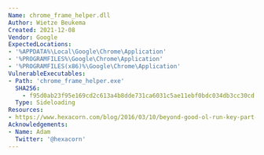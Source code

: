 ```yaml
---
Name: chrome_frame_helper.dll
Author: Wietze Beukema
Created: 2021-12-08
Vendor: Google
ExpectedLocations:
- '%APPDATA%\Local\Google\Chrome\Application'
- '%PROGRAMFILES%\Google\Chrome\Application'
- '%PROGRAMFILES(x86)%\Google\Chrome\Application'
VulnerableExecutables:
- Path: 'chrome_frame_helper.exe'
  SHA256: 
    - f95d0ab23f95e169cd2c613a4b8dde731ca6031c5ae11ebf0bdc034db3cc30cd
  Type: Sideloading
Resources:
- https://www.hexacorn.com/blog/2016/03/10/beyond-good-ol-run-key-part-36/
Acknowledgements:
- Name: Adam
  Twitter: '@hexacorn'
---
```


